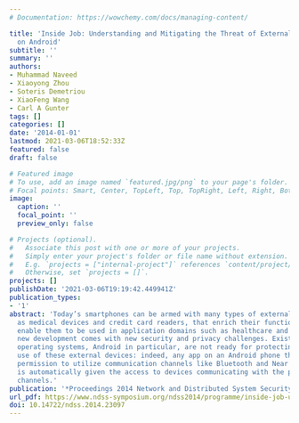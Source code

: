 ```yaml
---
# Documentation: https://wowchemy.com/docs/managing-content/

title: 'Inside Job: Understanding and Mitigating the Threat of External Device Mis-Bonding
  on Android'
subtitle: ''
summary: ''
authors:
- Muhammad Naveed
- Xiaoyong Zhou
- Soteris Demetriou
- XiaoFeng Wang
- Carl A Gunter
tags: []
categories: []
date: '2014-01-01'
lastmod: 2021-03-06T18:52:33Z
featured: false
draft: false

# Featured image
# To use, add an image named `featured.jpg/png` to your page's folder.
# Focal points: Smart, Center, TopLeft, Top, TopRight, Left, Right, BottomLeft, Bottom, BottomRight.
image:
  caption: ''
  focal_point: ''
  preview_only: false

# Projects (optional).
#   Associate this post with one or more of your projects.
#   Simply enter your project's folder or file name without extension.
#   E.g. `projects = ["internal-project"]` references `content/project/deep-learning/index.md`.
#   Otherwise, set `projects = []`.
projects: []
publishDate: '2021-03-06T19:19:42.449941Z'
publication_types:
- '1'
abstract: 'Today’s smartphones can be armed with many types of external devices, such
  as medical devices and credit card readers, that enrich their functionality and
  enable them to be used in application domains such as healthcare and retail. This
  new development comes with new security and privacy challenges. Existing phone-based
  operating systems, Android in particular, are not ready for protecting authorized
  use of these external devices: indeed, any app on an Android phone that acquires
  permission to utilize communication channels like Bluetooth and Near Field Communications
  is automatically given the access to devices communicating with the phone on these
  channels.'
publication: '*Proceedings 2014 Network and Distributed System Security Symposium*'
url_pdf: https://www.ndss-symposium.org/ndss2014/programme/inside-job-understanding-and-mitigating-threat-external-device-mis-bonding-android/
doi: 10.14722/ndss.2014.23097
---
```

